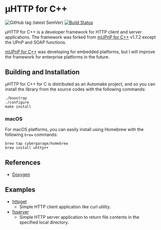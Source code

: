 # µHTTP for C++

![GitHub tag (latest SemVer)](https://img.shields.io/github/v/tag/cybergarage/uhttp-cc)
[![Build Status](https://github.com/cybergarage/uhttp-cc/actions/workflows/make.yml/badge.svg)](https://github.com/cybergarage/uhttp-cc/actions/workflows/make.yml)

µHTTP for C++ is a developer framework for HTTP client and server applications. The framework was forked from [mUPnP for C++](https://github.com/cybergarage/mupnp-cc) v1.7.2 except the UPnP and SOAP functions.

[mUPnP for C++](https://github.com/cybergarage/mupnp-cc) was developing for embedded platforms, but I will improve the framework for enterprise platforms in the future.

## Building and Installation

µHTTP for C++ for C is distributed as an Automake project, and so you can install the library from the source codes with the following commands:

```
./boostrap
./configure
make install
```

### macOS

For macOS platforms, you can easily install using Homebrew with the following `brew` commands:

```
brew tap cybergarage/homebrew
brew install uhttp++
```
## References

- [Doxygen](http://cybergarage.github.io/uhttp-cc/)

## Examples

- [httpget](https://github.com/cybergarage/uhttp-cc/tree/master/examples/httpget) 
  - Simple HTTP client application like curl utility. 
- [fsserver](https://github.com/cybergarage/uhttp-cc/tree/master/examples/fsserver)
  - Simple HTTP server application to return file contents in the specified local directory.
